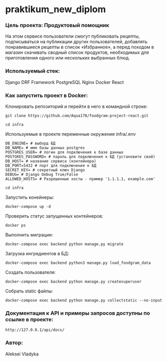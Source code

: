 # praktikum_new_diplom

### Цель проекта: Продуктовый помощник

На этом сервисе пользователи смогут публиковать рецепты, подписываться на публикации других пользователей, добавлять понравившиеся рецепты в список «Избранное», а перед походом в магазин скачивать сводный список продуктов, необходимых для приготовления одного или нескольких выбранных блюд.

### Используемый стек:

Django DRF Framework
PostgreSQL
Nginx
Docker
React

### Как запустить проект в Docker:

Клонировать репозиторий и перейти в него в командной строке:

```
git clone https://github.com/Aqua178/foodgram-project-react.git
```

```
cd infra
```

Используемые в проекте переменные окружения infra/.env

```
DB_ENGINE= # выборд БД 
DB_NAME= # имя базы данных postgres
POSTGRES_USER= # логин для подключения к базе данных
POSTGRES_PASSWORD= # пароль для подключения к БД (установите свой)
DB_HOST= # название сервиса (контейнера)
DB_PORT=5432 # порт для подключения к БД
SECRET_KEY= # секретный ключ Django
DEBUG= # Django Debug True/False
ALLOWED_HOSTS= # Разрешенные хосты - пример '1.1.1.1, example.com'
```

```
cd infra
```

Запустить конейнеры:

```
docker-compose up -d
```

Проверить статус запущенных контейнеров:

```
docker ps
```

Выполнить миграции:

```
docker-compose exec backend python manage.py migrate
```

Загрузка ингредиентов в БД:

```
docker-compose exec backend python3 manage.py load_foodgram_data
```

Создать пользователя:

```
docker-compose exec backend python manage.py createsuperuser
```

Собрать static файлы:

```
docker-compose exec backend python manage.py collectstatic --no-input
```

### Документация к API и примеры запросов доступны по ссылке в проекте:

```
http://127.0.0.1/api/docs/
```

### Автор:

Aleksei Vladyka